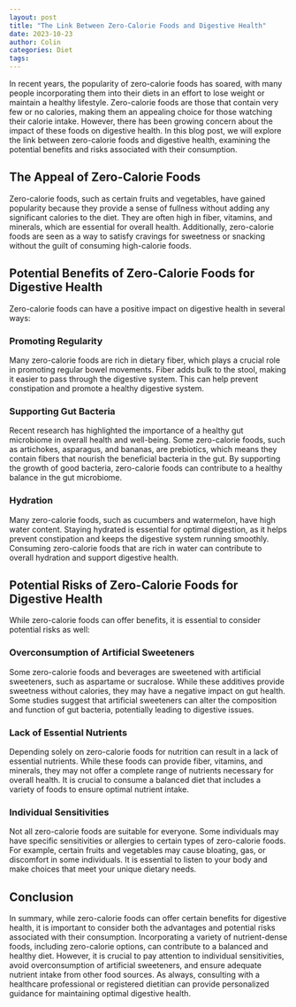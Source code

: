 ```yaml
---
layout: post
title: "The Link Between Zero-Calorie Foods and Digestive Health"
date: 2023-10-23
author: Colin
categories: Diet
tags: 
---
```


In recent years, the popularity of zero-calorie foods has soared, with many people incorporating them into their diets in an effort to lose weight or maintain a healthy lifestyle. Zero-calorie foods are those that contain very few or no calories, making them an appealing choice for those watching their calorie intake. However, there has been growing concern about the impact of these foods on digestive health. In this blog post, we will explore the link between zero-calorie foods and digestive health, examining the potential benefits and risks associated with their consumption.

## The Appeal of Zero-Calorie Foods

Zero-calorie foods, such as certain fruits and vegetables, have gained popularity because they provide a sense of fullness without adding any significant calories to the diet. They are often high in fiber, vitamins, and minerals, which are essential for overall health. Additionally, zero-calorie foods are seen as a way to satisfy cravings for sweetness or snacking without the guilt of consuming high-calorie foods.

## Potential Benefits of Zero-Calorie Foods for Digestive Health

Zero-calorie foods can have a positive impact on digestive health in several ways:

### Promoting Regularity

Many zero-calorie foods are rich in dietary fiber, which plays a crucial role in promoting regular bowel movements. Fiber adds bulk to the stool, making it easier to pass through the digestive system. This can help prevent constipation and promote a healthy digestive system.

### Supporting Gut Bacteria

Recent research has highlighted the importance of a healthy gut microbiome in overall health and well-being. Some zero-calorie foods, such as artichokes, asparagus, and bananas, are prebiotics, which means they contain fibers that nourish the beneficial bacteria in the gut. By supporting the growth of good bacteria, zero-calorie foods can contribute to a healthy balance in the gut microbiome.

### Hydration

Many zero-calorie foods, such as cucumbers and watermelon, have high water content. Staying hydrated is essential for optimal digestion, as it helps prevent constipation and keeps the digestive system running smoothly. Consuming zero-calorie foods that are rich in water can contribute to overall hydration and support digestive health.

## Potential Risks of Zero-Calorie Foods for Digestive Health

While zero-calorie foods can offer benefits, it is essential to consider potential risks as well:

### Overconsumption of Artificial Sweeteners

Some zero-calorie foods and beverages are sweetened with artificial sweeteners, such as aspartame or sucralose. While these additives provide sweetness without calories, they may have a negative impact on gut health. Some studies suggest that artificial sweeteners can alter the composition and function of gut bacteria, potentially leading to digestive issues.

### Lack of Essential Nutrients

Depending solely on zero-calorie foods for nutrition can result in a lack of essential nutrients. While these foods can provide fiber, vitamins, and minerals, they may not offer a complete range of nutrients necessary for overall health. It is crucial to consume a balanced diet that includes a variety of foods to ensure optimal nutrient intake.

### Individual Sensitivities

Not all zero-calorie foods are suitable for everyone. Some individuals may have specific sensitivities or allergies to certain types of zero-calorie foods. For example, certain fruits and vegetables may cause bloating, gas, or discomfort in some individuals. It is essential to listen to your body and make choices that meet your unique dietary needs.

## Conclusion

In summary, while zero-calorie foods can offer certain benefits for digestive health, it is important to consider both the advantages and potential risks associated with their consumption. Incorporating a variety of nutrient-dense foods, including zero-calorie options, can contribute to a balanced and healthy diet. However, it is crucial to pay attention to individual sensitivities, avoid overconsumption of artificial sweeteners, and ensure adequate nutrient intake from other food sources. As always, consulting with a healthcare professional or registered dietitian can provide personalized guidance for maintaining optimal digestive health.